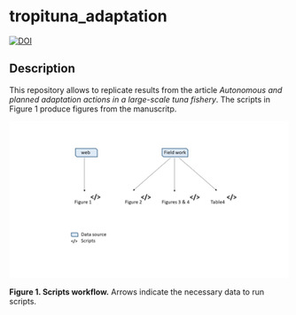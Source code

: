 # tropituna_adaptation
[![DOI](https://zenodo.org/badge/DOI/10.5281/zenodo.3749867.svg)](https://doi.org/10.5281/zenodo.3749867)

## Description

This repository allows to replicate results from the article *Autonomous and planned adaptation actions in a large-scale tuna fishery*. The scripts in Figure 1 produce figures from the manuscritp.

![](images/outline_scripts.jpg)

**Figure 1. Scripts workflow.** Arrows indicate the necessary data to run scripts.

